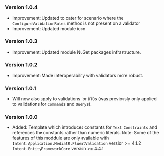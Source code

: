 ### Version 1.0.4

- Improvement: Updated to cater for scenario where the `ConfigureValidationRules` method is not present on a validator
- Improvement: Updated module icon
 
### Version 1.0.3

- Improvement: Updated module NuGet packages infrastructure.

### Version 1.0.2

- Improvement: Made interoperability with validators more robust.

### Version 1.0.1

- Will now also apply to validations for `DTO`s (was previously only applied to validations for `Command`s and `Query`s).

### Version 1.0.0

- Added: Template which introduces constants for `Text Constraints` and references the constants rather than numeric literals.
Note: Some of the features of this moddule are only available with
`Intent.Application.MediatR.FluentValidation` version >= 4.1.2
`Intent.EntityFrameworkCore` version >= 4.4.1
